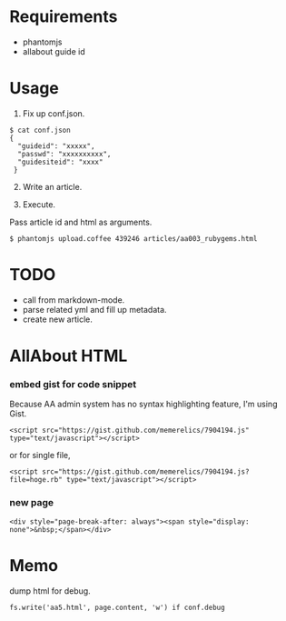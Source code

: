 Requirements
================================================================================

* phantomjs
* allabout guide id


Usage
================================================================================

1. Fix up conf.json.

```
$ cat conf.json
{
  "guideid": "xxxxx",
  "passwd": "xxxxxxxxxx",
  "guidesiteid": "xxxx"
 }
```

2. Write an article.

3. Execute.

Pass article id and html as arguments.

```
$ phantomjs upload.coffee 439246 articles/aa003_rubygems.html
```


TODO
================================================================================

* call from markdown-mode.
* parse related yml and fill up metadata.
* create new article.


AllAbout HTML
================================================================================

### embed gist for code snippet

Because AA admin system has no syntax highlighting feature, I'm using Gist.

```
<script src="https://gist.github.com/memerelics/7904194.js" type="text/javascript"></script>
```

or for single file,

```
<script src="https://gist.github.com/memerelics/7904194.js?file=hoge.rb" type="text/javascript"></script>
```


### new page

```
<div style="page-break-after: always"><span style="display: none">&nbsp;</span></div>
```


Memo
=========================

dump html for debug.

```
fs.write('aa5.html', page.content, 'w') if conf.debug
```
